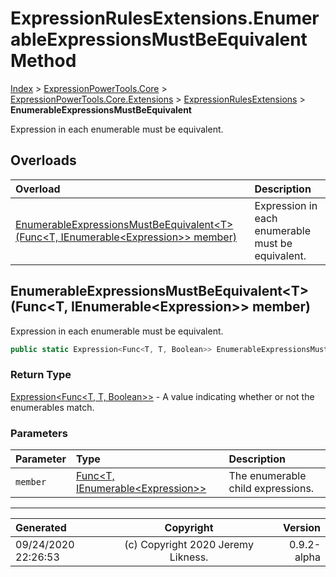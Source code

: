 ﻿# ExpressionRulesExtensions.EnumerableExpressionsMustBeEquivalent Method

[Index](../index.md) > [ExpressionPowerTools.Core](ExpressionPowerTools.Core.a.md) > [ExpressionPowerTools.Core.Extensions](ExpressionPowerTools.Core.Extensions.n.md) > [ExpressionRulesExtensions](ExpressionPowerTools.Core.Extensions.ExpressionRulesExtensions.cs.md) > **EnumerableExpressionsMustBeEquivalent**

Expression in each enumerable must be equivalent.

## Overloads

| Overload | Description |
| :-- | :-- |
| [EnumerableExpressionsMustBeEquivalent&lt;T>(Func&lt;T, IEnumerable&lt;Expression>> member)](#enumerableexpressionsmustbeequivalenttfunct-ienumerableexpression-member) | Expression in each enumerable must be equivalent. |
## EnumerableExpressionsMustBeEquivalent&lt;T>(Func&lt;T, IEnumerable&lt;Expression>> member)

Expression in each enumerable must be equivalent.

```csharp
public static Expression<Func<T, T, Boolean>> EnumerableExpressionsMustBeEquivalent<T>(Func<T, IEnumerable<Expression>> member)
```

### Return Type

 [Expression&lt;Func&lt;T, T, Boolean>>](https://docs.microsoft.com/dotnet/api/system.linq.expressions.expression-1)  - A value indicating whether or not the enumerables match.

### Parameters

| Parameter | Type | Description |
| :-- | :-- | :-- |
| `member` | [Func&lt;T, IEnumerable&lt;Expression>>](https://docs.microsoft.com/dotnet/api/system.func-2) | The enumerable child expressions. |



---

| Generated | Copyright | Version |
| :-- | :-: | --: |
| 09/24/2020 22:26:53 | (c) Copyright 2020 Jeremy Likness. | 0.9.2-alpha |
